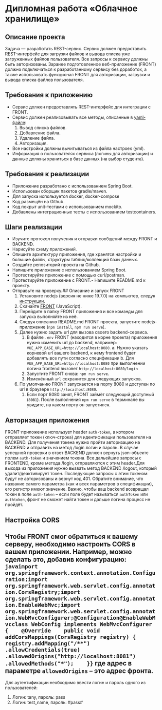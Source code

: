 # Дипломная работа «Облачное хранилище»
## Описание проекта
Задача — разработать REST-сервис. Сервис должен предоставить REST-интерфейс для загрузки файлов и вывода списка уже загруженных файлов пользователя. 
Все запросы к сервису должны быть авторизованы. Заранее подготовленное веб-приложение (FRONT) должно подключаться к разработанному сервису без доработок, а также использовать функционал FRONT для авторизации, загрузки и вывода списка файлов пользователя.
## Требования к приложению
- Сервис должен предоставлять REST-интерфейс для интеграции с FRONT.
- Сервис должен реализовывать все методы, описанные в [yaml-файле](./CloudServiceSpecification.yaml):
  1. Вывод списка файлов.
  2. Добавление файла.
  3. Удаление файла.
  4. Авторизация.
- Все настройки должны вычитываться из файла настроек (yml).
- Информация о пользователях сервиса (логины для авторизации) и данные должны храниться в базе данных (на выбор студента).
## Требования к реализации
- Приложение разработано с использованием Spring Boot.
- Использован сборщик пакетов gradle/maven.
- Для запуска используется docker, docker-compose
- Код размещён на Github.
- Код покрыт unit-тестами с использованием mockito.
- Добавлены интеграционные тесты с использованием testcontainers.
## Шаги реализации
- Изучите протокол получения и отправки сообщений между FRONT и BACKEND.
- Нарисуйте схему приложений.
- Опишите архитектуру приложения, где хранятся настройки и большие файлы, структуры таблиц/коллекций базы данных.
- Создайте репозиторий проекта на Github.
- Напишите приложение с использованием Spring Boot.
- Протестируйте приложение с помощью curl/postman.
- Протестируйте приложение с FRONT.- Напишите README.md к проекту.
- Отправьте на проверку.## Описание и запуск FRONT
  1. Установите nodejs (версия не ниже 19.7.0) на компьютер, следуя [инструкции](https://nodejs.org/ru/download/current/).
  2. Скачайте [FRONT](./netology-diplom-frontend) (JavaScript).
  3. Перейдите в папку FRONT приложения и все команды для запуска выполняйте из неё.
  4. Следуя описанию README.md FRONT проекта, запустите nodejs-приложение (`npm install`, `npm run serve`).
  5. Далее нужно задать url для вызова своего backend-сервиса.
     1. В файле `.env` FRONT (находится в корне проекта) приложения нужно изменить url до backend, например: `VUE_APP_BASE_URL=http://localhost:8080`.
        a. Нужно указать корневой url вашего backend, к нему frontend будет добавлять все пути согласно спецификации
        b. Для `VUE_APP_BASE_URL=http://localhost:8080` при выполнении логина frontend вызовет `http://localhost:8080/login`
     2. Запустите FRONT снова: `npm run serve`.
     3. Изменённый `url` сохранится для следующих запусков.
  6. По умолчанию FRONT запускается на порту 8080 и доступен по url в браузере `http://localhost:8080`.
     1. Если порт 8080 занят, FRONT займёт следующий доступный (`8081`). После выполнения `npm run serve` в терминале вы увидите, на каком порту он запустился.
## Авторизация приложения
FRONT-приложение использует header `auth-token`, в котором отправляет токен (ключ-строка) для идентификации пользователя на BACKEND. Для получения токена нужно пройти авторизацию на BACKEND и отправить на метод /login логин и пароль. В случае успешной проверки в ответ BACKEND должен вернуть json-объектс полем `auth-token` и значением токена. Все дальейшие запросы с FRONTEND, кроме метода /login, отправляются с этим header.Для выхода из приложения нужно вызвать метод BACKEND /logout, который удалит/деактивирует токен. Последующие запросы с этим токеном будут не авторизованы и вернут код 401.
Обратите внимание, что название самого параметра (как и всех параметров в спецификации), его регистр имеют значение. Важно, чтобы ваш backend возвращал токен в поле `auth-token` – если поле будет называться `authToken` или `authtoken`, фронт не сможет найти токен и дальше логина процесс не пройдёт.
## Настройка CORS
Чтобы FRONT смог обратиться к вашему серверу, необходимо настроить CORS в вашем приложении. Например, можно сделать это, добавив конфигурацию: 
```javaimport org.springframework.context.annotation.Configuration;import org.springframework.web.servlet.config.annotation.CorsRegistry;import org.springframework.web.servlet.config.annotation.EnableWebMvc;import org.springframework.web.servlet.config.annotation.WebMvcConfigurer;@Configuration@EnableWebMvcclass WebConfig implements WebMvcConfigurer {    @Override    public void addCorsMappings(CorsRegistry registry) {        registry.addMapping("/**")            .allowCredentials(true)            .allowedOrigins("http://localhost:8081")            .allowedMethods("*");    }}```
где адрес в параметре `allowedOrigins` – это адрес фронта.
----
Для аутентификации необходимо ввести логин и пароль одного из пользователей:
1. Логин: tany, пароль: pass
1. Логин: test_name, пароль: #pass#
